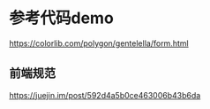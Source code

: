 # 参考代码demo
https://colorlib.com/polygon/gentelella/form.html
## 前端规范
https://juejin.im/post/592d4a5b0ce463006b43b6da

